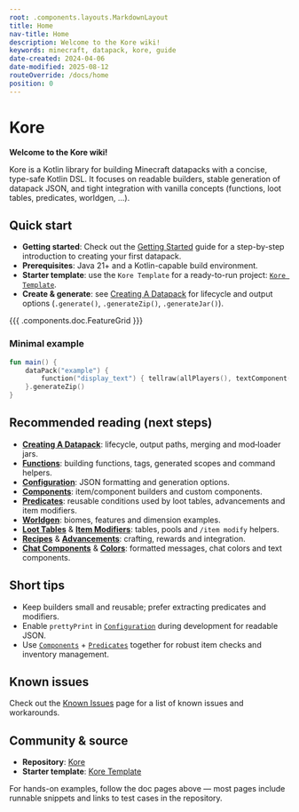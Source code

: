 ```yaml
---
root: .components.layouts.MarkdownLayout
title: Home
nav-title: Home
description: Welcome to the Kore wiki!
keywords: minecraft, datapack, kore, guide
date-created: 2024-04-06
date-modified: 2025-08-12
routeOverride: /docs/home
position: 0
---
```


# Kore

**Welcome to the Kore wiki!**

Kore is a Kotlin library for building Minecraft datapacks with a concise, type-safe Kotlin DSL. It focuses on readable builders, stable
generation of datapack JSON, and tight integration with vanilla concepts (functions, loot tables, predicates, worldgen, ...).

## Quick start

- **Getting started**: Check out the [Getting Started](/docs/getting-started) guide for a step-by-step introduction to creating your first datapack.
- **Prerequisites**: Java 21+ and a Kotlin-capable build environment.
- **Starter template**: use the `Kore Template` for a ready-to-run project: [`Kore Template`](https://github.com/Ayfri/Kore-Template).
- **Create & generate**: see [Creating A Datapack](./creating-a-datapack) for lifecycle and output options (`.generate()`, `.generateZip()`, `.generateJar()`).

{{{ .components.doc.FeatureGrid }}}

### Minimal example

```kotlin
fun main() {
    dataPack("example") {
        function("display_text") { tellraw(allPlayers(), textComponent("Hello World!")) }
    }.generateZip()
}
```

## Recommended reading (next steps)

- **[Creating A Datapack](./creating-a-datapack)**: lifecycle, output paths, merging and mod‑loader jars.
- **[Functions](./functions)**: building functions, tags, generated scopes and command helpers.
- **[Configuration](./configuration)**: JSON formatting and generation options.
- **[Components](./components)**: item/component builders and custom components.
- **[Predicates](./predicates)**: reusable conditions used by loot tables, advancements and item modifiers.
- **[Worldgen](./worldgen)**: biomes, features and dimension examples.
- **[Loot Tables](./loot-tables)** & **[Item Modifiers](./item-modifiers)**: tables, pools and `/item modify` helpers.
- **[Recipes](./recipes)** & **[Advancements](./advancements)**: crafting, rewards and integration.
- **[Chat Components](./chat-components)** & **[Colors](./colors)**: formatted messages, chat colors and text components.

## Short tips

- Keep builders small and reusable; prefer extracting predicates and modifiers.
- Enable `prettyPrint` in [`Configuration`](./configuration) during development for readable JSON.
- Use [`Components`](./components) + [`Predicates`](./predicates) together for robust item checks and inventory management.

## Known issues

Check out the [Known Issues](/docs/known-issues) page for a list of known issues and workarounds.

## Community & source

- **Repository**: [Kore](https://github.com/Ayfri/Kore)
- **Starter template**: [Kore Template](https://github.com/Ayfri/Kore-Template)

For hands-on examples, follow the doc pages above — most pages include runnable snippets and links to test cases in the repository.

